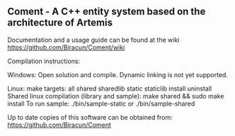<h2>Coment - A C++ entity system based on the architecture of Artemis</h2>

Documentation and a usage guide can be found at the wiki
https://github.com/Biracun/Coment/wiki

Compilation instructions:

Windows: Open solution and compile. Dynamic linking is not yet supported.

Linux: make targets: all shared sharedlib static staticlib install uninstall
Shared linux compilation (library and sample): make shared && sudo make install
To run sample: ./bin/sample-static or ./bin/sample-shared

Up to date copies of this software can be obtained from:
https://github.com/Biracun/Coment
